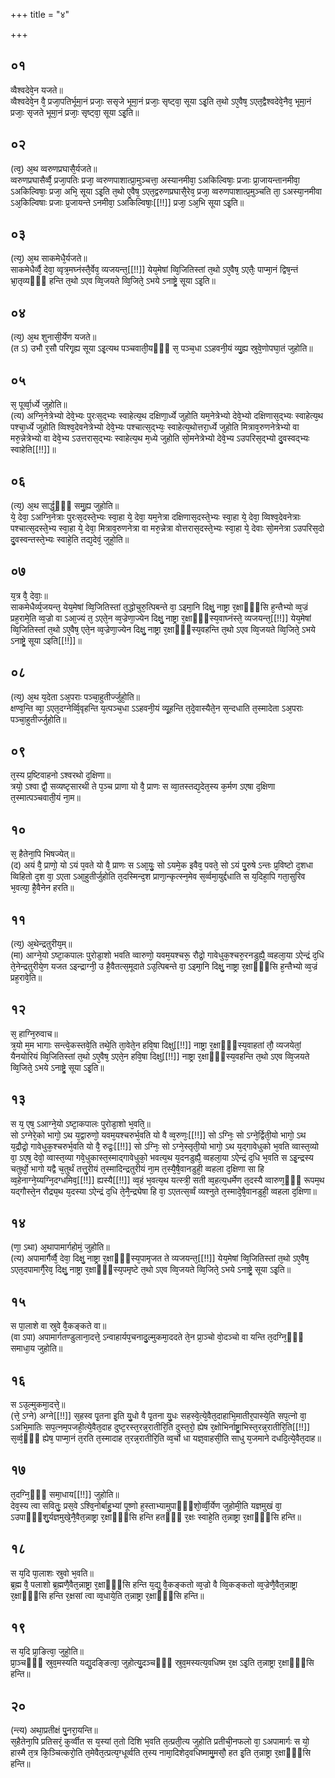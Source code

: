 +++
title = "४"

+++
## ०१
व्वैश्वदेवे᳘न यजते॥  
व्वैश्वदेवे᳘न वै᳘ प्रजा᳘पतिर्भूमा᳘नं प्रजाः᳘ ससृजे भूमा᳘नं प्रजाः᳘ सृष्ट्वा᳘ सूया ऽइ᳘ति त᳘थो ऽए᳘वैष᳘ ऽएत᳘द्वैश्वदेवे᳘नैव᳘ भूमा᳘नं प्रजाः᳘ सृजते भूमा᳘नं प्रजाः᳘ सृष्ट्वा᳘ सूया ऽइ᳘ति॥  
## ०२
(त्व᳘) अ᳘थ व्वरुणप्रघासै᳘र्यजते॥  
व्वरुणप्रघासैर्व्वै᳘ प्रजा᳘पतिः प्रजा᳘ व्वरुणपाशात्प्रा᳘मुञ्चत्ता᳘ अस्यानमीवा᳘ ऽअकिल्विषाः᳘ प्रजाः प्रा᳘जायन्तानमीवा᳘ ऽअकिल्विषाः᳘ प्रजा᳘ अभि᳘ सूया ऽइ᳘ति त᳘थो ए᳘वैष᳘ ऽएत᳘द्वरुणप्रघासै᳘रेव᳘ प्रजा᳘ व्वरुणपाशात्प्र᳘मुञ्चति ता᳘ ऽअस्या᳘नमीवा ऽअ᳘किल्विषाः प्रजाः प्र᳘जायन्ते ऽनमीवा᳘ ऽअकिल्विषाः᳘[[!!]] प्रजा᳘ ऽअ᳘भि सूया ऽइ᳘ति॥  
## ०३
(त्य᳘) अ᳘थ साकमेधै᳘र्यजते॥  
साकमेधैर्व्वै᳘ देवा᳘ व्वृत्र᳘मघ्नंस्तै᳘र्वेव᳘ व्यजयन्त᳘[[!!]] येय᳘मेषां व्वि᳘जितिस्तां त᳘थो ऽए᳘वैष᳘ ऽएतैः᳘ पाप्मा᳘नं द्विष᳘न्तं भ्रा᳘तृव्यᳫँ᳭ हन्ति त᳘थो ऽएव व्वि᳘जयते व्वि᳘जिते᳘ ऽभये ऽनाष्ट्रे᳘ सूया ऽइ᳘ति॥  
## ०४
(त्य᳘) अ᳘थ शुनासी᳘र्येण यजते॥  
(त ऽ) उभौ र᳘सौ परिगृ᳘ह्य सूया ऽइ᳘त्यथ पञ्चवाती᳘यᳫँ᳭ स᳘ पञ्च᳘धा ऽऽहवनी᳘यं व्यु᳘ह्य स्रुवे᳘णोपघा᳘तं जुहोति॥  
## ०५
स᳘ पूर्व्वा᳘र्ध्ये जुहोति॥  
(त्य) अग्नि᳘नेत्रेभ्यो देवे᳘भ्यः पुरःस᳘द्भ्यः स्वाहेत्य᳘थ दक्षिणा᳘र्ध्ये जुहोति यम᳘नेत्रेभ्यो देवे᳘भ्यो दक्षिणास᳘द्भ्यः स्वाहेत्य᳘थ पश्चा᳘र्ध्ये जुहोति व्विश्व᳘देवनेत्रेभ्यो देवे᳘भ्यः पश्चात्स᳘द्भ्यः᳘ स्वाहेत्य᳘थोत्तरा᳘र्ध्ये जुहोति मित्राव᳘रुणनेत्रेभ्यो वा मरु᳘न्नेत्रेभ्यो वा देवे᳘भ्य ऽउत्तरास᳘द्भ्यः स्वाहेत्य᳘थ म᳘ध्ये जुहोति सो᳘मनेत्रेभ्यो देवे᳘भ्य ऽउपरिस᳘द्भ्यो दु᳘वस्वद्भ्यः स्वाहेति[[!!]]॥  
## ०६
(त्य᳘) अ᳘थ सार्द्ध᳘ᳫँ᳘ समु᳘ह्य जुहोति॥  
ये᳘ देवा᳘ ऽअग्नि᳘नेत्राः पुरःस᳘दस्ते᳘भ्यः स्वा᳘हा ये᳘ देवा᳘ यम᳘नेत्रा दक्षिणास᳘दस्ते᳘भ्यः स्वा᳘हा ये᳘ देवा᳘ व्विश्व᳘देवनेत्राः पश्चात्स᳘दस्ते᳘भ्य स्वा᳘हा ये᳘ देवा᳘ मित्राव᳘रुणनेत्रा वा मरु᳘न्नेत्रा वोत्तरास᳘दस्ते᳘भ्यः स्वा᳘हा ये᳘ देवाः सो᳘मनेत्रा ऽउपरिस᳘दो दु᳘वस्वन्तस्ते᳘भ्यः स्वाहे᳘ति तद्य᳘देवं᳘ जुहो᳘ति॥  
## ०७
य᳘त्र वै᳘ देवाः᳘॥  
साकमेधैर्व्य᳘जयन्त᳘ येय᳘मेषां व्वि᳘जितिस्तां त᳘द्धोचुरु᳘त्पिबन्ते वा᳘ ऽइमा᳘नि दिक्षु᳘ नाष्ट्रा र᳘क्षाᳫँ᳭सि ह᳘न्तैभ्यो व्व᳘ज्रं प्रह᳘रामे᳘ति व्व᳘ज्रो वा ऽआ᳘ज्यं त᳘ ऽएते᳘न व्व᳘ज्रेणा᳘ज्येन दिक्षु᳘ नाष्ट्रा र᳘क्षाᳫँ᳭स्य᳘वाघ्नंस्ते᳘ व्यजयन्त᳘[[!!]] येय᳘मेषां व्वि᳘जितिस्तां त᳘थो ऽए᳘वैष᳘ एते᳘न व्व᳘ज्रेणा᳘ज्येन दिक्षु᳘ नाष्ट्रा र᳘क्षाᳫँ᳭स्य᳘वहन्ति त᳘थो ऽएव व्वि᳘जयते व्वि᳘जिते᳘ ऽभये ऽनाष्ट्रे᳘ सूया ऽइति[[!!]]॥  
## ०८
(त्य᳘) अ᳘थ य᳘देता ऽअ᳘पराः पञ्चा᳘हुतीर्ज्जुहो᳘ति॥  
क्षण्व᳘न्ति व्वा᳘ ऽएत᳘दग्नेर्व्वि᳘वृहन्ति य᳘त्पञ्च᳘धा ऽऽहवनी᳘यं व्यू᳘हन्ति त᳘दे᳘वास्यैते᳘न स᳘न्दधाति त᳘स्मादेता ऽअ᳘पराः पञ्चा᳘हुतीर्ज्जुहोति॥  
## ०९
त᳘स्य प्र᳘ष्टिवाहनो ऽश्वरथो द᳘क्षिणा॥  
त्रयो᳘ ऽश्वा द्वौ᳘ सव्यष्टृसारथी ते प᳘ञ्च प्राणा यो वै᳘ प्राणः स व्वा᳘तस्तद्य᳘देत᳘स्य क᳘र्मण ऽएषा द᳘क्षिणा त᳘स्मात्पञ्चवाती᳘यं ना᳘म॥  
## १०
स᳘ हैतेना᳘पि भिषज्येत्॥  
(द) अयं वै᳘ प्राणो᳘ यो ऽयं प᳘वते यो वै᳘ प्राणः स ऽआ᳘युः᳘ सो ऽयमे᳘क इवैव᳘ पवते᳘ सो ऽयं पु᳘रुषे ऽन्तः प्र᳘विष्टो द᳘शधा व्विहितो द᳘श वा᳘ ऽएता ऽआ᳘हुतीर्जुहोति त᳘दस्मिन्द᳘श प्राणा᳘न्कृत्स्न᳘मेव स᳘र्व्वमा᳘युर्द्दधाति स य᳘दिहा᳘पि गता᳘सुरिव भ᳘वत्या᳘ है᳘वैनेन हरति॥  
## ११
(त्य᳘) अ᳘थेन्द्रतुरीय᳘म्॥  
(मा) आग्ने᳘यो ऽष्टा᳘कपालः पुरोडा᳘शो भवति व्वारुणो᳘ यवम᳘यश्चरू᳘ रौद्रो᳘ गावेधुक᳘श्चरु᳘रनडुह्यै᳘ व्वहला᳘या ऽऐन्द्रं द᳘धि ते᳘नेन्द्रतुरीये᳘ण यजत ऽइन्द्राग्नी᳘ उ है᳘वैतत्स᳘मूदाते ऽउ᳘त्पिबन्ते वा᳘ ऽइमा᳘नि दिक्षु᳘ नाष्ट्रा र᳘क्षाᳫँ᳭सि ह᳘न्तैभ्यो व्व᳘ज्रं प्रह᳘रावे᳘ति॥  
## १२
स᳘ हाग्नि᳘रुवाच॥  
त्र᳘यो म᳘म भागाः सन्त्वे᳘कस्तवे᳘ति तथे᳘ति ता᳘वेते᳘न हवि᳘षा दिक्षु[[!!]] नाष्ट्रा र᳘क्षाᳫँ᳭स्य᳘वाहतां तौ᳘ व्यजयेतां᳘ यैनयोरियं व्वि᳘जितिस्तां त᳘थो ऽए᳘वैष᳘ ऽएते᳘न हवि᳘षा दिक्षु[[!!]] नाष्ट्रा र᳘क्षाᳫँ᳭स्य᳘वहन्ति त᳘थो ऽएव व्वि᳘जयते व्वि᳘जिते᳘ ऽभये ऽनाष्ट्रे᳘ सूया ऽइ᳘ति॥  
## १३
स य᳘ एष᳘ ऽआग्ने᳘यो ऽष्टा᳘कपालः पुरोडा᳘शो भ᳘वति᳘॥  
सो ऽग्नेरे᳘को भागो᳘ ऽथ य᳘द्वारुणो᳘ यवम᳘यश्चरुर्भ᳘वति यो वै व्व᳘रुणः᳘[[!!]] सो ऽग्निः᳘ सो ऽग्ने᳘र्द्विती᳘यो भागो᳘ ऽथ य᳘द्रौद्रो᳘ गावेधुक᳘श्चरुर्भ᳘वति यो वै᳘ रुद्रः᳘[[!!]] सो ऽग्निः᳘ सो ऽग्ने᳘स्तृती᳘यो भागो᳘ ऽथ य᳘द्गावेधुको भ᳘वति व्वास्त᳘व्यो वा᳘ ऽएष᳘ देवो᳘ व्वास्त᳘व्या गवे᳘धुकास्त᳘स्माद्गावेधुको᳘ भवत्य᳘थ य᳘दनडुह्यै᳘ व्वहला᳘या ऽऐन्द्रं द᳘धि भ᳘वति स ऽइ᳘न्द्रस्य चतुर्थो᳘ भागो यद्वै च᳘तुर्थं तत्तु᳘रीयं त᳘स्मादिन्द्रतुरीयं ना᳘म त᳘स्यै᳘षै᳘वानडुही᳘ व्वहला द᳘क्षिणा सा हि व्व᳘हेनाग्ने᳘य्यग्नि᳘दग्धमिव᳘[[!!]] ह्यस्यै[[!!]] व्व᳘हं भ᳘वत्य᳘थ यत्स्त्री᳘ सती व्व᳘हत्य᳘धर्मेण त᳘दस्यै व्वारुण᳘ᳫँ᳘ रूपम᳘थ यद्गौस्ते᳘न रौद्र्य᳘थ य᳘दस्या ऽऐन्द्रं द᳘धि ते᳘नै᳘न्द्र्येषा हि वा᳘ ऽएतत्स᳘र्व्वं व्यश्नुते त᳘स्मादे᳘षै᳘वानडुही᳘ व्वहला द᳘क्षिणा॥  
## १४
(णा᳘ ऽथा) अ᳘थापामार्गहोमं᳘ जुहोति॥  
(त्य) अपामार्गैर्व्वै᳘ देवा᳘ दिक्षु᳘ नाष्ट्रा र᳘क्षाᳫँ᳭स्य᳘पामृजत ते व्यजयन्त᳘[[!!]] येय᳘मेषां व्वि᳘जितिस्तां त᳘थो ऽए᳘वैष᳘ ऽएत᳘दपामार्गै᳘रेव᳘ दिक्षु᳘ नाष्ट्रा र᳘क्षाᳫँ᳭स्य᳘पमृष्टे त᳘थो ऽएव व्वि᳘जयते व्वि᳘जिते᳘ ऽभये ऽनाष्ट्रे᳘ सूया ऽइ᳘ति॥  
## १५
स पा᳘लाशे वा स्रुवे वै᳘कङ्कते वा॥  
(वा ऽपा) अपामार्गतण्डुलाना᳘दत्ते᳘ ऽन्वाहार्यप᳘चनादु᳘ल्मुकमा᳘ददते ते᳘न प्रा᳘ञ्चो वो᳘दञ्चो वा यन्ति त᳘दग्नि᳘ᳫँ᳘ समाधा᳘य जुहोति॥  
## १६
स ऽउ᳘ल्मुकमा᳘दत्ते᳘॥  
(त्ते᳘ ऽग्ने) अग्ने[[!!]] स᳘हस्व पृ᳘तना इ᳘ति यु᳘धो वै पृ᳘तना यु᳘धः सहस्वे᳘त्ये᳘वैत᳘दाहाभि᳘मातीर᳘पास्ये᳘ति सप᳘त्नो वा᳘ ऽअभि᳘मातिः सप᳘त्नम᳘पजही᳘त्ये᳘वैत᳘दाह दुष्ट᳘रस्त᳘रन्न᳘रातीरि᳘ति दुस्त᳘रो᳘ ह्येष र᳘क्षोभिर्नाष्ट्रा᳘भिस्त᳘रन्न᳘रातीरि᳘ति[[!!]] स᳘र्व्व᳘ᳫँ᳭ ह्येष᳘ पाप्मा᳘नं त᳘रति त᳘स्मादाह त᳘रन्न᳘रातीरि᳘ति व्व᳘र्चो धा यज्ञ᳘वाहसी᳘ति साधु य᳘जमाने दधदि᳘त्ये᳘वैत᳘दाह॥  
## १७
त᳘दग्नि᳘ᳫँ᳘ समा᳘धाय[[!!]] जुहोति॥  
देव᳘स्य त्वा सवितुः᳘ प्रस᳘वे ऽश्वि᳘नोर्बाहु᳘भ्यां पूष्णो ह᳘स्ताभ्यामुपाᳫँ᳭शो᳘र्व्वी᳘र्येण जुहोमी᳘ति यज्ञमुखं वा᳘ ऽउपाᳫँ᳭शु᳘र्यज्ञमुखे᳘नै᳘वैत᳘न्नाष्ट्रा र᳘क्षाᳫँ᳭सि हन्ति हतᳫँ᳭ र᳘क्षः स्वाहे᳘ति त᳘न्नाष्ट्रा र᳘क्षाᳫँ᳭सि हन्ति॥  
## १८
स य᳘दि पा᳘लाशः स्रुवो भ᳘वति॥  
ब्र᳘ह्म वै᳘ पलाशो ब्र᳘ह्मणै᳘वैत᳘न्नाष्ट्रा र᳘क्षाᳫँ᳭सि हन्ति य᳘द्यु वै᳘कङ्कतो व्व᳘ज्रो वै व्वि᳘कङ्कतो व्व᳘ज्रेणै᳘वैत᳘न्नाष्ट्रा र᳘क्षाᳫँ᳭सि हन्ति र᳘क्षसां त्वा व्व᳘धाये᳘ति त᳘न्नाष्ट्रा र᳘क्षाᳫँ᳭सि हन्ति॥  
## १९
स य᳘दि प्रा᳘ङित्वा᳘ जुहो᳘ति॥  
प्रा᳘ञ्चᳫँ᳭ स्रुव᳘मस्यति यद्यु᳘दङ्ङित्वा᳘ जुहोत्यु᳘दञ्चᳫँ᳭ स्रुव᳘मस्यत्य᳘वधिष्म र᳘क्ष ऽइ᳘ति त᳘न्नाष्ट्रा र᳘क्षाᳫँ᳭सि हन्ति॥  
## २०
(न्त्य) अथा᳘प्रतीक्षं पु᳘नरा᳘यन्ति॥  
स᳘हैतेना᳘पि प्रतिसरं᳘ कुर्व्वीत स य᳘स्यां त᳘तो दिशि भ᳘वति त᳘त्प्रती᳘त्य जुहोति प्रतीची᳘नफलो वा᳘ ऽअपामार्गः स यो᳘ हास्मै त᳘त्र कि᳘ञ्चित्करो᳘ति त᳘मेवैत᳘त्प्रत्य᳘ग्धूर्व्वति त᳘स्य नामा᳘दिशेद᳘वधिष्मामु᳘मसौ᳘ हत इ᳘ति त᳘न्नाष्ट्रा र᳘क्षाᳫँ᳭सि हन्ति॥  
